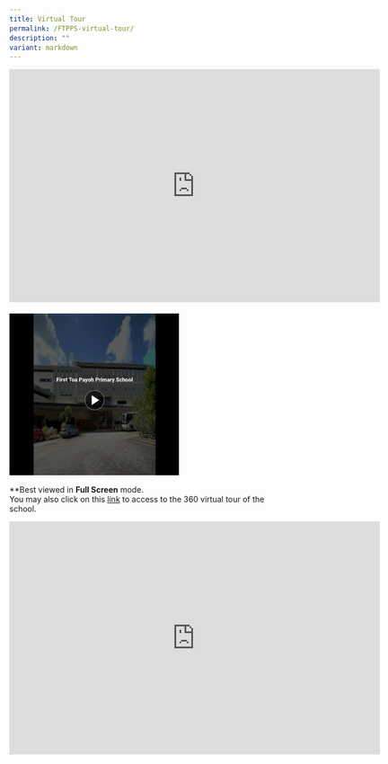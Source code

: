 ```yaml
---
title: Virtual Tour
permalink: /FTPPS-virtual-tour/
description: ""
variant: markdown
---
```

<iframe allowfullscreen="" allow="accelerometer; autoplay; clipboard-write; encrypted-media; gyroscope; picture-in-picture; web-share" frameborder="0" title="YouTube video player" src="https://www.youtube.com/embed/QSZZTKUj2B4?si=c7cYMbF6ngTRxtYQ" height="415" width="660"></iframe>
<br>
<br>

<a href="https://kuula.co/share/collection/7Pl6B?logo=0&amp;info=1&amp;fs=1&amp;vr=1&amp;sd=1&amp;thumbs=1">
	<img src="/images/Main/FTPPS%20Virtual%20Tour.jpg" style="width:60%">
</a>

\*\*Best viewed in&nbsp;**Full Screen**&nbsp;mode.  
You may also click on this&nbsp;[link](https://kuula.co/share/collection/7Pl6B?fs=1&amp;vr=1&amp;zoom=1&amp;sd=1&amp;initload=0&amp;autorotate=0.1&amp;thumbs=-1&amp;info=0&amp;logo=-1)&nbsp;to access to the 360 virtual tour of the school.

<iframe allowfullscreen="" allow="accelerometer; autoplay; clipboard-write; encrypted-media; gyroscope; picture-in-picture" frameborder="0" title="Our Foundation Years" src="https://www.youtube.com/embed/9gzKTOypbQI" height="415" width="660"></iframe>